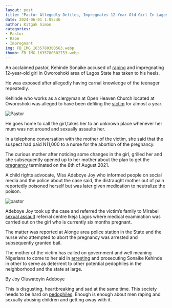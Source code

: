 ```yaml
---
layout: post
title: "Pastor Allegedly Defiles, Impregnates 12-Year-Old Girl In Lagos"
date: 2024-06-01 1:05:46
author: Kitgak Simon
categories:
- Pastor
- Rape
- Impregnant
img: FB_IMG_1635780300563.webp
thumb: FB_IMG_1635780302753.webp
---
```


<style>
 .col-lg-8 img{
    margin-left: 40%;
 }
</style>
An acclaimed pastor, Kehinde Sonaike accused of [raping](https://feminine.com.ng/2019/08/30/lady-reveals-how-her-father-raped-her-as-a-child-and-called-it-hugs/) and impregnating 12-year-old girl in Oworoshoki area of Lagos State has taken to his heels.

He was exposed after allegedly having carnal knowledge of the teenager repeatedly.

Kehinde who works as a clergyman at Open Heaven Church located at Oworoshoki was alleged to have been defiling the [victim](https://feminine.com.ng/2021/10/07/two-men-remanded-for-allegedly-scaling-fence-to-rape-16-year-old-girl-inside-her-mothers-room/) for almost a year.

![Pastor]({{site.baseurl}}/assets/img/blog/FB_IMG_1635780300563.webp)


He goes home to call the girl,takes her to an unknown place whenever her mum was not around and sexually assaults her.

In a telephone conversation with the mother of the victim, she said that the suspect had paid N11,000 to a nurse for the abortion of the pregnancy.

The curious mother after noticing some changes in the girl, grilled her and she subsequently opened up to her mother about the plan to get the [pregnancy](https://feminine.com.ng/2021/09/13/singer-alanis-morissette-reveals-she-was-raped-by-multiple-men-when-she-was-just-15/) terminated on the 8th of August 2021.

A child rights advocate, Miss Adeboye Joy who informed people on social media and the police about the case said, the distraught mother out of pain reportedly poisoned herself but was later given medication to neutralize the poison.

![pastor]({{site.baseurl}}/assets/img/blog/FB_IMG_1635780302753.webp)

Adeboye Joy took up the case and referred the victim’s family to Mirabel [sexual assault](https://feminine.com.ng/2021/04/11/singer-temmie-ovwasa-says-there-are-many-pedophiles-in-nigeria-and-every-family-has-one/) referral centre Ikeja Lagos where medical examination was carried out on the girl who is currently six months pregnant.

The matter was reported at
Alonge area police station in the State and the nurse who attempted to abort the pregnancy was arrested and subsequently granted bail.

The mother of the victim has called on government and well meaning Nigerians to come to her aid in [arresting](https://feminine.com.ng/2021/05/29/girl-found-raped-and-murdered-in-jos-on-her-16th-birthday-nigerians-demand-justice/) and prosecuting Sonaike Kehinde in other to serve as deterrent to other potential pedophiles in the neighborhood and the state at large.

By Joy Oluwatoyin Adeboye

This is disgusting, heartbreaking and sad at the same time. This society needs to be hard on [pedophiles](https://feminine.com.ng/2021/04/05/i-defiled-my-12-year-old-daughter-for-5-years-because-my-wife-is-no-longer-attractive/). Enough is enough about men raping and sexually abusing children and getting away with it.